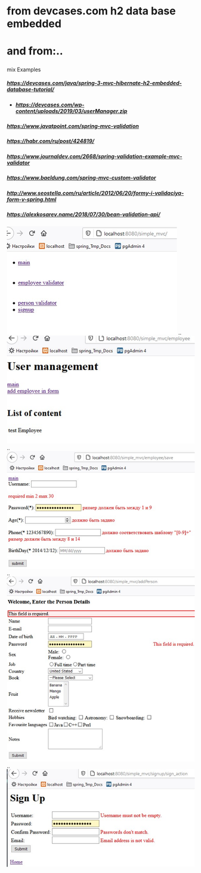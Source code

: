 # from devcases.com h2 data base embedded
# and from:..
#####

mix Examples

##### https://devcases.com/java/spring-3-mvc-hibernate-h2-embedded-database-tutorial/

- ##### https://devcases.com/wp-content/uploads/2019/03/userManager.zip

##### https://www.javatpoint.com/spring-mvc-validation
##### https://habr.com/ru/post/424819/
##### https://www.journaldev.com/2668/spring-validation-example-mvc-validator
##### https://www.baeldung.com/spring-mvc-custom-validator
##### http://www.seostella.com/ru/article/2012/06/20/formy-i-validaciya-form-v-spring.html
##### https://alexkosarev.name/2018/07/30/bean-validation-api/

![Screenshot_1](img/Screenshot_1.jpg)
..
![Screenshot_2](img/Screenshot_2.jpg)
..
![Screenshot_3](img/Screenshot_3.jpg)
..
![Screenshot_4](img/Screenshot_4.jpg)
..
![Screenshot_5](img/Screenshot_5.jpg)
